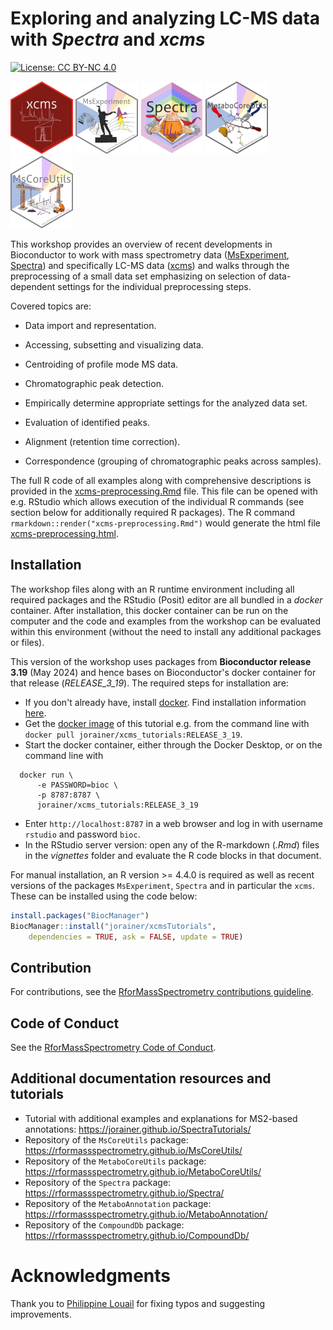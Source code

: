 # Exploring and analyzing LC-MS data with *Spectra* and *xcms*

[![License: CC BY-NC 4.0](https://img.shields.io/badge/License-CC%20BY--NC%204.0-lightgrey.svg)](https://creativecommons.org/licenses/by-nc/4.0/)

![xcms](man/figures/xcms.png)
![MsExperiment](man/figures/MsExperiment.png)
![Spectra](man/figures/Spectra-rainbow.png)
![MetaboCoreUtils](man/figures/MetaboCoreUtils.png)
![MsCoreUtils](man/figures/MsCoreUtils.png)

This workshop provides an overview of recent developments in Bioconductor to
work with mass spectrometry data
([MsExperiment](https://github.com/RforMassSpectrometry/MsExperiment),
[Spectra](https://github.com/RforMassSpectrometry/Spectra)) and specifically
LC-MS data ([xcms](https://github.com/sneumann/xcms)) and walks through the
preprocessing of a small data set emphasizing on selection of data-dependent
settings for the individual preprocessing steps.

Covered topics are:

- Data import and representation.

- Accessing, subsetting and visualizing data.

- Centroiding of profile mode MS data.

- Chromatographic peak detection.

- Empirically determine appropriate settings for the analyzed data set.

- Evaluation of identified peaks.

- Alignment (retention time correction).

- Correspondence (grouping of chromatographic peaks across samples).

The full R code of all examples along with comprehensive descriptions is
provided in the [xcms-preprocessing.Rmd](./vignettes/xcms-preprocessing.Rmd)
file. This file can be opened with e.g. RStudio which allows execution of the
individual R commands (see section below for additionally required R
packages). The R command `rmarkdown::render("xcms-preprocessing.Rmd")` would
generate the html file
[xcms-preprocessing.html](https://jorainer.github.io/xcmsTutorials/xcms-preprocessing.html).


## Installation

The workshop files along with an R runtime environment including all required
packages and the RStudio (Posit) editor are all bundled in a *docker*
container. After installation, this docker container can be run on the computer
and the code and examples from the workshop can be evaluated within this
environment (without the need to install any additional packages or files).

This version of the workshop uses packages from **Bioconductor release 3.19**
(May 2024) and hence bases on Bioconductor's docker container for that release
(*RELEASE_3_19*). The required steps for installation are:

- If you don't already have, install [docker](https://www.docker.com/). Find
  installation information [here](https://docs.docker.com/desktop/).
- Get the [docker image](https://hub.docker.com/r/jorainer/xcms_tutorials) of
  this tutorial e.g. from the command line with `docker pull
  jorainer/xcms_tutorials:RELEASE_3_19`.
- Start the docker container, either through the Docker Desktop, or on the
  command line with
```
  docker run \
      -e PASSWORD=bioc \
      -p 8787:8787 \
      jorainer/xcms_tutorials:RELEASE_3_19
```

- Enter `http://localhost:8787` in a web browser and log in with username
  `rstudio` and password `bioc`.
- In the RStudio server version: open any of the R-markdown (*.Rmd*) files in
  the *vignettes* folder and evaluate the R code blocks in that document.


For manual installation, an R version >= 4.4.0 is required as well as recent
versions of the packages `MsExperiment`, `Spectra` and in particular the
`xcms`. These can be installed using the code below:

```r
install.packages("BiocManager")
BiocManager::install("jorainer/xcmsTutorials",
    dependencies = TRUE, ask = FALSE, update = TRUE)
```

## Contribution

For contributions, see the [RforMassSpectrometry contributions
guideline](https://rformassspectrometry.github.io/RforMassSpectrometry/articles/RforMassSpectrometry.html#contributions).


## Code of Conduct

See the [RforMassSpectrometry Code of
Conduct](https://rformassspectrometry.github.io/RforMassSpectrometry/articles/RforMassSpectrometry.html#code-of-conduct).


## Additional documentation resources and tutorials

- Tutorial with additional examples and explanations for MS2-based
  annotations: https://jorainer.github.io/SpectraTutorials/
- Repository of the `MsCoreUtils` package:
  https://rformassspectrometry.github.io/MsCoreUtils/
- Repository of the `MetaboCoreUtils` package:
  https://rformassspectrometry.github.io/MetaboCoreUtils/
- Repository of the `Spectra` package:
  https://rformassspectrometry.github.io/Spectra/
- Repository of the `MetaboAnnotation` package:
  https://rformassspectrometry.github.io/MetaboAnnotation/
- Repository of the `CompoundDb` package:
  https://rformassspectrometry.github.io/CompoundDb/

# Acknowledgments

Thank you to [Philippine Louail](https://github.com/philouail) for fixing typos
and suggesting improvements.

